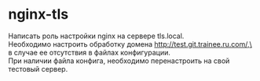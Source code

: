 # nginx-tls

Написать роль настройки nginx на сервере tls.local.\
Необходимо настроить обработку домена http://test.git.trainee.ru.com/,\
в случае ее отсутствия в файлах конфигурации.\
При наличии файла конфига, необходимо перенастроить на свой тестовый сервер.
